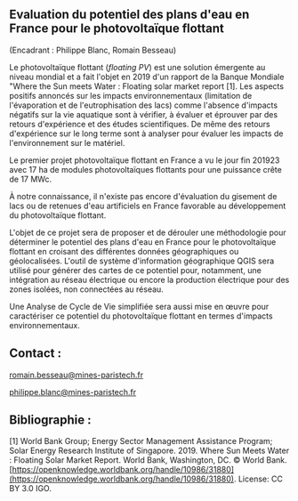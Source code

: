 ## Evaluation du potentiel des plans d'eau en France pour le photovoltaïque flottant

(Encadrant : Philippe Blanc, Romain Besseau)

Le photovoltaïque flottant (*floating PV*) est une solution émergente au
niveau mondial et a fait l'objet en 2019 d'un rapport de la Banque
Mondiale "Where the Sun meets Water : Floating solar market report
\[1\]. Les aspects positifs annoncés sur les impacts environnementaux
(limitation de l'évaporation et de l'eutrophisation des lacs) comme
l'absence d'impacts négatifs sur la vie aquatique sont à vérifier, à
évaluer et éprouver par des retours d'expérience et des études
scientifiques. De même des retours d'expérience sur le long terme sont à
analyser pour évaluer les impacts de l'environnement sur le matériel.

Le premier projet photovoltaïque flottant en France a vu le jour fin
201923 avec 17 ha de modules photovoltaïques flottants pour une
puissance crête de 17 MWc.

À notre connaissance, il n'existe pas encore d'évaluation du gisement de
lacs ou de retenues d'eau artificiels en France favorable au
développement du photovoltaïque flottant.

L'objet de ce projet sera de proposer et de dérouler une méthodologie
pour déterminer le potentiel des plans d'eau en France pour le
photovoltaïque flottant en croisant des différentes données
géographiques ou géolocalisées. L'outil de système d'information
géographique QGIS sera utilisé pour générer des cartes de ce potentiel
pour, notamment, une intégration au réseau électrique ou encore la
production électrique pour des zones isolées, non connectées au réseau.

Une Analyse de Cycle de Vie simplifiée sera aussi mise en œuvre pour
caractériser ce potentiel du photovoltaïque flottant en termes d'impacts
environnementaux.

## Contact :
[romain.besseau\@mines-paristech.fr](mailto:romain.besseau@mines-paristech.fr)

[philippe.blanc\@mines-paristech.fr](mailto:philippe.blanc@mines-paristech.fr)

## Bibliographie :

\[1\] World Bank Group; Energy Sector Management Assistance Program;
Solar Energy Research Institute of Singapore. 2019. Where Sun Meets
Water : Floating Solar Market Report. World Bank, Washington, DC. ©
World Bank.
[https://openknowledge.worldbank.org/handle/10986/31880](https://openknowledge.worldbank.org/handle/10986/31880).
License: CC BY 3.0 IGO.
